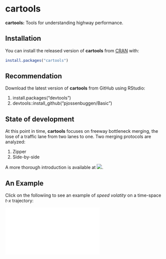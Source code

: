 
<!-- README.md is generated from README.Rmd. Please edit that file -->

# cartools

<!-- badges: start -->

<!-- badges: end -->

**cartools:** Tools for understanding highway performance.

## Installation

You can install the released version of **cartools** from
[CRAN](https://CRAN.R-project.org) with:

``` r
install.packages("cartools")
```

## Recommendation

Download the latest version of **cartools** from GitHub using RStudio:

1.  install.packages(“devtools”)
2.  devtools::install\_github(“pjossenbuggen/Basic”)

## State of development

At this point in time, **cartools** focuses on freeway bottleneck
merging, the lose of a traffic lane from two lanes to one. Two merging
protocols are analyzed:

1.  Zipper
2.  Side-by-side

A more thorough introduction is available at
![](http://pjossenbruggen.github.io/cartools).

## An Example

Click on the followiing to see an example of *speed volatity* on a
time-space *t-x* trajectory:

![](Merge.pdf)
